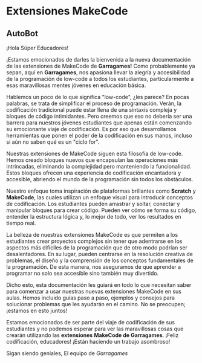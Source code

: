 # Extensiones MakeCode

## AutoBot

¡Hola Súper Educadores!

¡Estamos emocionados de darles la bienvenida a la nueva documentación
 de las extensiones de MakeCode de **Garragames!** Como probablemente 
ya sepan, aquí en **Garragames**, nos apasiona llevar la alegría y 
accesibilidad de la programación de low-code a todos los estudiantes, 
particularmente a esas maravillosas mentes jóvenes en educación básica.

Hablemos un poco de lo que significa "low-code", ¿les parece? En 
pocas palabras, se trata de simplificar el proceso de programación. Verán, 
la codificación tradicional puede estar llena de una sintaxis compleja 
y bloques de código intimidantes. Pero creemos que eso no debería ser una 
barrera para nuestros jóvenes estudiantes que apenas están comenzando 
su emocionante viaje de codificación. Es por eso que desarrollamos 
herramientas que ponen el poder de la codificación en sus manos, incluso 
si aún no saben qué es un "ciclo for".

Nuestras extensiones de MakeCode siguen esta filosofía de low-code. 
Hemos creado bloques nuevos que encapsulan las operaciones más intrincadas, 
eliminando la complejidad pero manteniendo la funcionalidad. Estos bloques 
ofrecen una experiencia de codificación encantadora y accesible, abriendo 
el mundo de la programación sin todos los obstáculos.

Nuestro enfoque toma inspiración de plataformas brillantes como **Scratch** 
y **MakeCode**, las cuales utilizan un enfoque visual para introducir 
conceptos de codificación. Los estudiantes pueden arrastrar y soltar, 
conectar y manipular bloques para crear código. Pueden ver cómo se forma 
su código, entender la estructura lógica y, lo mejor de todo, ver los 
resultados en tiempo real.

La belleza de nuestras extensiones MakeCode es que permiten a los 
estudiantes crear proyectos complejos sin tener que adentrarse en los 
aspectos más difíciles de la programación que de otro modo podrían ser 
desalentadores. En su lugar, pueden centrarse en la resolución creativa 
de problemas, el diseño y la comprensión de los conceptos fundamentales de 
la programación. De esta manera, nos aseguramos de que aprender a programar 
no solo sea accesible sino también muy divertido.

Dicho esto, esta documentación les guiará en todo lo que necesitan saber 
para comenzar a usar nuestras nuevas extensiones MakeCode en sus aulas. 
Hemos incluido guías paso a paso, ejemplos y consejos para solucionar 
problemas que les ayudarán en el camino. No se preocupen; 
¡estamos en esto juntos!

Estamos emocionados de ser parte del viaje de codificación de sus 
estudiantes y no podemos esperar para ver las maravillosas cosas que 
crearán utilizando las **extensiones MakeCode de Garragames**. 
¡Feliz codificación, educadores! ¡Están haciendo un trabajo asombroso!

Sigan siendo geniales,
El equipo de *Garragames*
